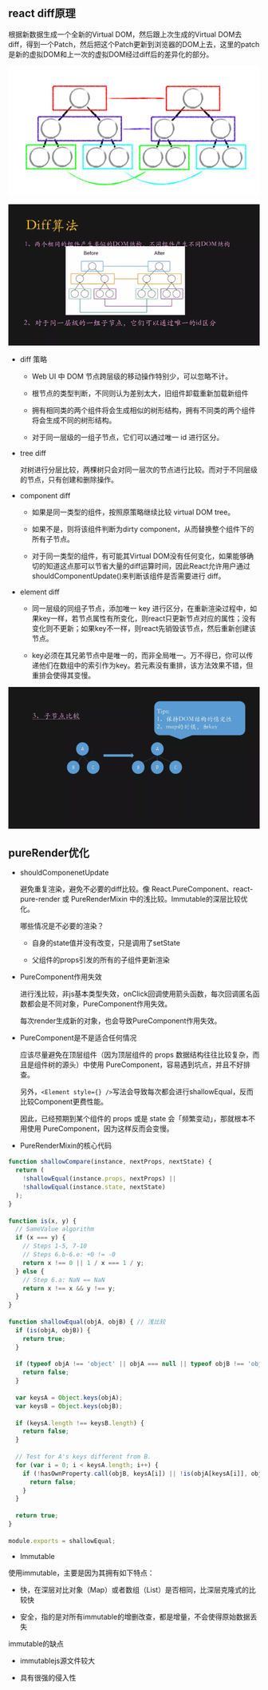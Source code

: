 ## react diff原理

根据新数据生成一个全新的Virtual DOM，然后跟上次生成的Virtual DOM去 diff，得到一个Patch，然后把这个Patch更新到浏览器的DOM上去，这里的patch是新的虚拟DOM和上一次的虚拟DOM经过diff后的差异化的部分。

![compare](../images/compare.png )

![diff](../images/diff.webp )

* diff 策略

  - Web UI 中 DOM 节点跨层级的移动操作特别少，可以忽略不计。

  - 根节点的类型判断，不同则认为差别太大，旧组件卸载重新加载新组件

  - 拥有相同类的两个组件将会生成相似的树形结构，拥有不同类的两个组件将会生成不同的树形结构。

  - 对于同一层级的一组子节点，它们可以通过唯一 id 进行区分。

* tree diff

  对树进行分层比较，两棵树只会对同一层次的节点进行比较。而对于不同层级的节点，只有创建和删除操作。

* component diff

  - 如果是同一类型的组件，按照原策略继续比较 virtual DOM tree。

  - 如果不是，则将该组件判断为dirty component，从而替换整个组件下的所有子节点。

  - 对于同一类型的组件，有可能其Virtual DOM没有任何变化，如果能够确切的知道这点那可以节省大量的diff运算时间，因此React允许用户通过 shouldComponentUpdate()来判断该组件是否需要进行 diff。

* element diff

  - 同一层级的同组子节点，添加唯一 key 进行区分，在重新渲染过程中，如果key一样，若节点属性有所变化，则react只更新节点对应的属性；没有变化则不更新；如果key不一样，则react先销毁该节点，然后重新创建该节点。

  - key必须在其兄弟节点中是唯一的，而非全局唯一。万不得已，你可以传递他们在数组中的索引作为key。若元素没有重排，该方法效果不错，但重排会使得其变慢。

![diff](../images/key.webp )


## pureRender优化

* shouldComponenetUpdate

  避免重复渲染，避免不必要的diff比较。像 React.PureComponent、react-pure-render 或 PureRenderMixin 中的浅比较。Immutable的深层比较优化。

  哪些情况是不必要的渲染？

  - 自身的state值并没有改变，只是调用了setState

  - 父组件的props引发的所有的子组件更新渲染

* PureComponent作用失效

  进行浅比较，非js基本类型失效，onClick回调使用箭头函数，每次回调匿名函数都会是不同对象，PureComponent作用失效。

  每次render生成新的对象，也会导致PureComponent作用失效。

* PureComponent是不是适合任何情况

  应该尽量避免在顶层组件（因为顶层组件的 props 数据结构往往比较复杂，而且是组件树的源头）中使用 PureComponent，容易遇到坑点，并且不好排查。
   
  另外，`<Element style={} />`写法会导致每次都会进行shallowEqual，反而比较Component更费性能。

  因此，已经预期到某个组件的 props 或是 state 会「频繁变动」，那就根本不用使用 PureComponent，因为这样反而会变慢。

* PureRenderMixin的核心代码

```js
function shallowCompare(instance, nextProps, nextState) {
  return (
    !shallowEqual(instance.props, nextProps) ||
    !shallowEqual(instance.state, nextState)
  );
}

function is(x, y) {
  // SameValue algorithm
  if (x === y) {
    // Steps 1-5, 7-10
    // Steps 6.b-6.e: +0 != -0
    return x !== 0 || 1 / x === 1 / y;
  } else {
    // Step 6.a: NaN == NaN
    return x !== x && y !== y;
  }
}

function shallowEqual(objA, objB) { // 浅比较
  if (is(objA, objB)) {
    return true;
  }

  if (typeof objA !== 'object' || objA === null || typeof objB !== 'object' || objB === null) {
    return false;
  }

  var keysA = Object.keys(objA);
  var keysB = Object.keys(objB);

  if (keysA.length !== keysB.length) {
    return false;
  }

  // Test for A's keys different from B.
  for (var i = 0; i < keysA.length; i++) {
    if (!hasOwnProperty.call(objB, keysA[i]) || !is(objA[keysA[i]], objB[keysA[i]])) {
      return false;
    }
  }

  return true;
}

module.exports = shallowEqual;
```

* Immutable

使用immutable，主要是因为其拥有如下特点：

  - 快，在深层对比对象（Map）或者数组（List）是否相同，比深层克隆式的比较快

  - 安全，指的是对所有immutable的增删改查，都是增量，不会使得原始数据丢失

immutable的缺点

  - immutablejs源文件较大

  - 具有很强的侵入性